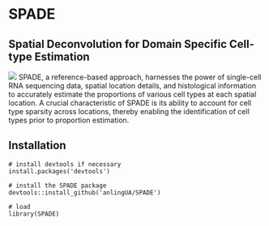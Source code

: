 # SPADE
## Spatial Deconvolution for Domain Specific Cell-type Estimation
![](./SPADEdiagram.png)
SPADE, a reference-based approach, harnesses the power of single-cell RNA sequencing data, spatial location details, and histological information to accurately estimate the proportions of various cell types at each spatial location. A crucial characteristic of SPADE is its ability to account for cell type sparsity across locations, thereby enabling the identification of cell types prior to proportion estimation.

## Installation
```{r}
# install devtools if necessary
install.packages('devtools')

# install the SPADE package
devtools::install_github('anlingUA/SPADE')

# load
library(SPADE)
```


